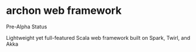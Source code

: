 archon web framework
====================

Pre-Alpha Status

Lightweight yet full-featured Scala web framework built on Spark, Twirl, and Akka